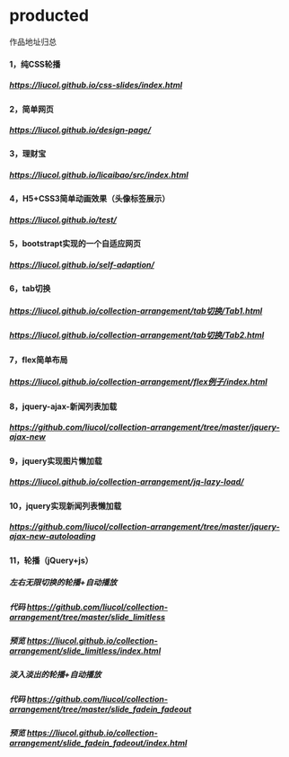 # producted
作品地址归总
#### 1，纯CSS轮播
##### https://liucol.github.io/css-slides/index.html
#### 2，简单网页
##### https://liucol.github.io/design-page/
#### 3，理财宝
##### https://liucol.github.io/licaibao/src/index.html
#### 4，H5+CSS3简单动画效果（头像标签展示）
##### https://liucol.github.io/test/
#### 5，bootstrapt实现的一个自适应网页
##### https://liucol.github.io/self-adaption/
#### 6，tab切换
##### https://liucol.github.io/collection-arrangement/tab切换/Tab1.html
##### https://liucol.github.io/collection-arrangement/tab切换/Tab2.html
#### 7，flex简单布局
##### https://liucol.github.io/collection-arrangement/flex例子/index.html  
#### 8，jquery-ajax-新闻列表加载
##### https://github.com/liucol/collection-arrangement/tree/master/jquery-ajax-new
#### 9，jquery实现图片懒加载
##### https://liucol.github.io/collection-arrangement/jq-lazy-load/
#### 10，jquery实现新闻列表懒加载
##### https://github.com/liucol/collection-arrangement/tree/master/jquery-ajax-new-autoloading
#### 11，轮播（jQuery+js）
##### 左右无限切换的轮播+自动播放
##### 代码 https://github.com/liucol/collection-arrangement/tree/master/slide_limitless
##### 预览 https://liucol.github.io/collection-arrangement/slide_limitless/index.html
##### 淡入淡出的轮播+自动播放
##### 代码 https://github.com/liucol/collection-arrangement/tree/master/slide_fadein_fadeout
##### 预览 https://liucol.github.io/collection-arrangement/slide_fadein_fadeout/index.html
